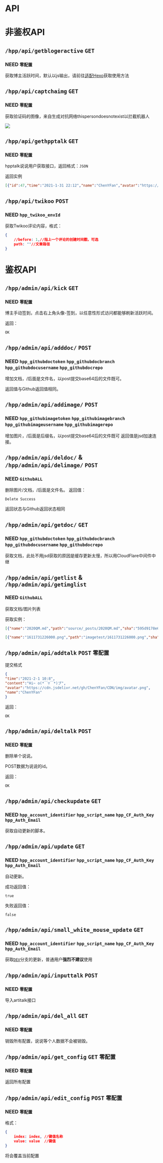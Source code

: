 # API

# 非鉴权API

## `/hpp/api/getblogeractive` `GET` 

### NEED `零配置`

获取博主活跃时间，默认以js输出，请前往[适配Hexo](/use/hexoinit)获取使用方法

## `/hpp/api/captchaimg` `GET` 

### NEED `零配置`

获取验证码的图像，来自生成对抗网络thispersondoesnotexist以拦截机器人

![](https://blogadmin.cyfan.top/hpp/api/captchaimg)

## `/hpp/api/gethpptalk` `GET` 

### NEED `零配置`

hpptalk说说用户获取接口，返回格式：`JSON`

返回实例

```json
[{"id":47,"time":"2021-1-31 22:12","name":"ChenYFan","avatar":"https://cdn.jsdelivr.net/gh/ChenYFan/CDN/img/avatar.png","content":"第一篇说说测试\n\n> 测试\n\n# 测试\n## 测试\n### 测试\n#### 测试\n##### 测试\n###### 测试\n\n```\n测试\n```\n\n![](https://cdn.jsdelivr.net/gh/ChenYFan-Tester/DailyGet@gh-pages/bingpic/bing.jpg)"},{"id":48,"time":"2021-1-31 22:13","name":"ChenYFan","avatar":"https://cdn.jsdelivr.net/gh/ChenYFan/CDN/img/avatar.png","content":"![](https://cdn.jsdelivr.net/gh/ChenYFan-tester/test@test/imagetest/1611994635000.png)"}]
```

## `/hpp/api/twikoo` `POST` 

### NEED `hpp_twikoo_envId`

获取Twikoo评论内容，格式：

```json
{
	//before: 1,//指上一个评论的创建时间戳，可选
	path: ""//文章路径
}
```


# 鉴权API


## `/hpp/admin/api/kick` `GET`

### NEED `零配置`

博主手动签到，点击右上角头像-签到，以任意性形式访问都能够刷新活跃时间。

返回：

```
OK
```

## `/hpp/admin/api/adddoc/` `POST` 

### NEED `hpp_githubdoctoken` `hpp_githubdocbranch` `hpp_githubdocusername` `hpp_githubdocrepo`

增加文档，/后面是文件名，以post提交base64后的文件既可。

返回值与Github返回值相同。

## `/hpp/admin/api/addimage/` `POST` 

### NEED `hpp_githubimagetoken` `hpp_githubimagebranch` `hpp_githubimageusername` `hpp_githubimagerepo`

增加图片，/后面是后缀名，以post提交base64后的文件既可
返回值是jsd加速连接。


## `/hpp/admin/api/deldoc/` & `/hpp/admin/api/delimage/` `POST` 

### NEED `GithubALL`

删除图片/文档，/后面是文件名。
返回值：

```
Delete Success
``` 

返回状态与Github返回状态相同

## `/hpp/admin/api/getdoc/` `GET` 

### NEED `hpp_githubdoctoken` `hpp_githubdocbranch` `hpp_githubdocusername` `hpp_githubdocrepo`
获取文档，此处不用jsd获取的原因是缓存更新太慢，所以用CloudFlare中间件中继

## `/hpp/admin/api/getlist` & `/hpp/admin/api/getimglist` 

### NEED `GithubALL`

获取文档/图片列表

获取实例：
```json
[{"name":"2020QM.md","path":"source/_posts/2020QM.md","sha":"595d9178e67bddb62394ebf129f54d843d7c5c93","size":2303,"url":"https://api.github.com/repos/ChenYFan/blog/contents/source/_posts/2020QM.md?ref=master","html_url":"https://github.com/ChenYFan/blog/blob/master/source/_posts/2020QM.md","git_url":"https://api.github.com/repos/ChenYFan/blog/git/blobs/595d9178e67bddb62394ebf129f54d843d7c5c93","download_url":"https://raw.githubusercontent.com/ChenYFan/blog/master/source/_posts/2020QM.md","type":"file","_links":{"self":"https://api.github.com/repos/ChenYFan/blog/contents/source/_posts/2020QM.md?ref=master","git":"https://api.github.com/repos/ChenYFan/blog/git/blobs/595d9178e67bddb62394ebf129f54d843d7c5c93","html":"https://github.com/ChenYFan/blog/blob/master/source/_posts/2020QM.md"}},{"name":"AVorBV.md","path":"source/_posts/AVorBV.md","sha":"9ada07bab5f8a05d2645d2a779f92825bf49d6ea","size":15740,"url":"https://api.github.com/repos/ChenYFan/blog/contents/source/_posts/AVorBV.md?ref=master","html_url":"https://github.com/ChenYFan/blog/blob/master/source/_posts/AVorBV.md","git_url":"https://api.github.com/repos/ChenYFan/blog/git/blobs/9ada07bab5f8a05d2645d2a779f92825bf49d6ea","download_url":"https://raw.githubusercontent.com/ChenYFan/blog/master/source/_posts/AVorBV.md","type":"file","_links":.....}}]
```

```json
[{"name":"1611731226000.png","path":"imagetest/1611731226000.png","sha":"fefaaa5c6295779cd4919e98a045c54d466c87ea","size":24632,"url":"https://api.github.com/repos/ChenYFan-Tester/test/contents/imagetest/1611731226000.png?ref=test","html_url":"https://github.com/ChenYFan-Tester/test/blob/test/imagetest/1611731226000.png","git_url":"https://api.github.com/repos/ChenYFan-Tester/test/git/blobs/fefaaa5c6295779cd4919e98a045c54d466c87ea","download_url":"https://raw.githubusercontent.com/ChenYFan-Tester/test/test/imagetest/1611731226000.png","type":"file","_links":{"self":"https://api.github.com/repos/ChenYFan-Tester/test/contents/imagetest/1611731226000.png?ref=test","git":"https://api.github.com/repos/ChenYFan-Tester/test/git/blobs/fefaaa5c6295779cd4919e98a045c54d466c87ea","html":"https://github.com/ChenYFan-Tester/test/blob/test/imagetest/1611731226000.png"}},{"name":"1611873019000.jpg","path":"imagetest/1611873019000.jpg","sha":"f7fc5e5088e15c80a1abe3425583f5631484e2a0","size":72361,"url":"https://api.github.com/repos/ChenYFan-Tester/test/contents/imagetest/1611873019000.jpg?ref=test","html_url":"https://github.com/ChenYFan-Tester/test/blob/test/imagetest/1611873019000.jpg","git_url":"https://api.github.com/repos/ChenYFan-Tester/test/git/blobs/f7fc5e5088e15c80a1abe3425583f5631484e2a0","download_url":"https://raw.githubusercontent.com/ChenYFan-Tester/test/test/imagetest/1611873019000.jpg","type":"file","_links":{"self":"https://api.github.com/repos/ChenYFan-Tester/test/contents/imagetest/1611873019000.jpg?ref=test","git":"https://api.github.com/repos/ChenYFan-Tester/test/git/blobs/f7fc5e5088e15c80a1abe3425583f5631484e2a0","html":"https://github.com/ChenYFan-Tester/test/blob/test/imagetest/1611873019000.jpg"}},{"name":"1611994635000.png","path":"imagetest/1611994635000.png","sha":"9ea1c55df72c93feacfaa8e27a49c04fa7ed9d0f","size":29369,"url":"https://api.github.com/repos/ChenYFan-Tester/test/contents/imagetest/1611994635000.png?ref=test","html_url":"https://github.com/ChenYFan-Tester/test/blob/test/imagetest/1611994635000.png","git_url":"https://api.github.com/repos/ChenYFan-Tester/test/git/blobs/9ea1c55df72c93feacfaa8e27a49c04fa7ed9d0f","download_url":"https://raw.githubusercontent.com/ChenYFan-Tester/test/test/imagetest/1611994635000.png","type":"file","_links":{"self":"https://api.github.com/repos/ChenYFan-Tester/test/contents/imagetest/1611994635000.png?ref=test","git":"https://api.github.com/repos/ChenYFan-Tester/test/git/blobs/9ea1c55df72c93feacfaa8e27a49c04fa7ed9d0f","html":"https://github.com/ChenYFan-Tester/test/blob/test/imagetest/1611994635000.png"}}]
```

## `/hpp/admin/api/addtalk` `POST` `零配置`

提交格式
```json
{
"time":"2021-2-1 10:8",
"content":"Hi~ o(*￣▽￣*)ブ",
"avatar":"https://cdn.jsdelivr.net/gh/ChenYFan/CDN/img/avatar.png",
"name":"ChenYFan"
}
```

返回：

```
OK
```


## `/hpp/admin/api/deltalk` `POST`

### NEED `零配置`

删除单个说说。

POST数据为说说的id。

返回：

```
OK
```

## `/hpp/admin/api/checkupdate` `GET` 

### NEED `hpp_account_identifier` `hpp_script_name` `hpp_CF_Auth_Key` `hpp_Auth_Email`

获取自动更新的脚本。

## `/hpp/admin/api/update` `GET`

### NEED `hpp_account_identifier` `hpp_script_name` `hpp_CF_Auth_Key` `hpp_Auth_Email`

自动更新。

成功返回值：

```
true
```

失败返回值：

```
false
```

## `/hpp/admin/api/small_white_mouse_update` `GET`

### NEED `hpp_account_identifier` `hpp_script_name` `hpp_CF_Auth_Key` `hpp_Auth_Email`

获取[`DEV`](https://github.com/HexoPlusPlus/HexoPlusPlus/tree/dev)分支的更新，普通用户**强烈不建议**使用

## `/hpp/admin/api/inputtalk` `POST` 

### NEED `零配置`

导入artitalk接口

## `/hpp/admin/api/del_all` `GET`

### NEED `零配置`

销毁所有配置，说说等个人数据不会被销毁。

## `/hpp/admin/api/get_config` `GET` `零配置`

### NEED `零配置`

返回所有配置

## `/hpp/admin/api/edit_config` `POST` `零配置`

### NEED `零配置`

格式：

```json
{
	index: index, //键值名称
	value: value  //键值
}
```

将会覆盖当前配置


